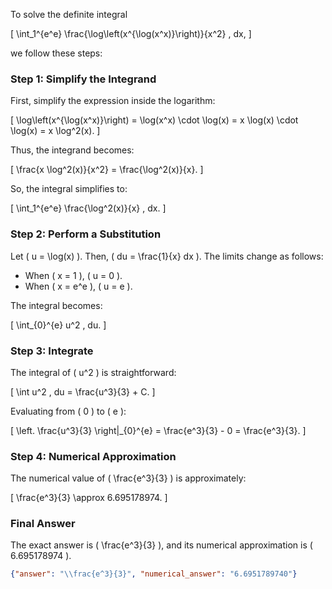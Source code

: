 To solve the definite integral 

\[
\int_1^{e^e} \frac{\log\left(x^{\log(x^x)}\right)}{x^2} \, dx,
\]

we follow these steps:

### Step 1: Simplify the Integrand

First, simplify the expression inside the logarithm:

\[
\log\left(x^{\log(x^x)}\right) = \log(x^x) \cdot \log(x) = x \log(x) \cdot \log(x) = x \log^2(x).
\]

Thus, the integrand becomes:

\[
\frac{x \log^2(x)}{x^2} = \frac{\log^2(x)}{x}.
\]

So, the integral simplifies to:

\[
\int_1^{e^e} \frac{\log^2(x)}{x} \, dx.
\]

### Step 2: Perform a Substitution

Let \( u = \log(x) \). Then, \( du = \frac{1}{x} dx \). The limits change as follows:
- When \( x = 1 \), \( u = 0 \).
- When \( x = e^e \), \( u = e \).

The integral becomes:

\[
\int_{0}^{e} u^2 \, du.
\]

### Step 3: Integrate

The integral of \( u^2 \) is straightforward:

\[
\int u^2 \, du = \frac{u^3}{3} + C.
\]

Evaluating from \( 0 \) to \( e \):

\[
\left. \frac{u^3}{3} \right|_{0}^{e} = \frac{e^3}{3} - 0 = \frac{e^3}{3}.
\]

### Step 4: Numerical Approximation

The numerical value of \( \frac{e^3}{3} \) is approximately:

\[
\frac{e^3}{3} \approx 6.695178974.
\]

### Final Answer

The exact answer is \( \frac{e^3}{3} \), and its numerical approximation is \( 6.695178974 \).

```json
{"answer": "\\frac{e^3}{3}", "numerical_answer": "6.6951789740"}
```